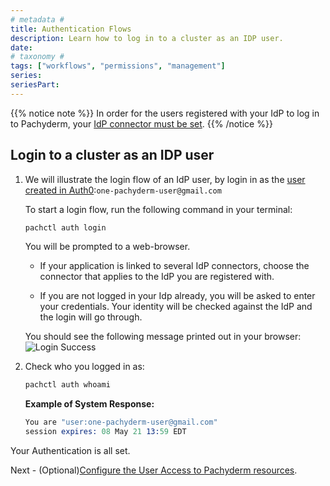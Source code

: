 ```yaml
---
# metadata # 
title: Authentication Flows
description: Learn how to log in to a cluster as an IDP user. 
date: 
# taxonomy #
tags: ["workflows", "permissions", "management"]
series:
seriesPart:
---
```


{{% notice note %}}
In order for the users registered with your IdP to log in to Pachyderm,
your [IdP connector must be set](../idp-dex).
{{% /notice %}}

## Login to a cluster as an IDP user
1. We will illustrate the login flow of an IdP user, 
by login in as the [user created in Auth0](../idp-dex/#1-register-a-pachyderm-application-with-your-idp):`one-pachyderm-user@gmail.com`

      To start a login flow, run the following command in your terminal:

      ```s
      pachctl auth login
      ```

      You will be prompted to a web-browser. 

      - If your application is linked to several IdP connectors, 
      choose the connector that applies to the IdP you are registered with.

      - If you are not logged in your Idp already, you will be asked to enter your credentials. Your identity will be checked against the IdP and the login will go through.

      You should see the following message printed out in your browser:
      ![Login Success](/images/auth0-login-success.png)

1. Check who you logged in as:

      ```s
      pachctl auth whoami
      ```

      **Example of System Response:**

      ```s
      You are "user:one-pachyderm-user@gmail.com"
      session expires: 08 May 21 13:59 EDT
      ```

Your Authentication is all set. 

Next - (Optional)[Configure the User Access to Pachyderm resources](../../authorization/role-binding).



